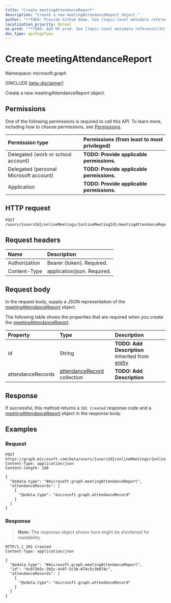 ```yaml
---
title: "Create meetingAttendanceReport"
description: "Create a new meetingAttendanceReport object."
author: "**TODO: Provide Github Name. See [topic-level metadata reference](https://msgo.azurewebsites.net/add/document/guidelines/metadata.html#topic-level-metadata)**"
localization_priority: Normal
ms.prod: "**TODO: Add MS prod. See [topic-level metadata reference](https://msgo.azurewebsites.net/add/document/guidelines/metadata.html#topic-level-metadata)**"
doc_type: apiPageType
---
```


# Create meetingAttendanceReport
Namespace: microsoft.graph

[!INCLUDE [beta-disclaimer](../../includes/beta-disclaimer.md)]

Create a new meetingAttendanceReport object.

## Permissions
One of the following permissions is required to call this API. To learn more, including how to choose permissions, see [Permissions](/graph/permissions-reference).

|Permission type|Permissions (from least to most privileged)|
|:---|:---|
|Delegated (work or school account)|**TODO: Provide applicable permissions.**|
|Delegated (personal Microsoft account)|**TODO: Provide applicable permissions.**|
|Application|**TODO: Provide applicable permissions.**|

## HTTP request

<!-- {
  "blockType": "ignored"
}
-->
``` http
POST /users/{usersId}/onlineMeetings/{onlineMeetingId}/meetingAttendanceReport
```

## Request headers
|Name|Description|
|:---|:---|
|Authorization|Bearer {token}. Required.|
|Content-Type|application/json. Required.|

## Request body
In the request body, supply a JSON representation of the [meetingAttendanceReport](../resources/meetingattendancereport.md) object.

The following table shows the properties that are required when you create the [meetingAttendanceReport](../resources/meetingattendancereport.md).

|Property|Type|Description|
|:---|:---|:---|
|id|String|**TODO: Add Description** Inherited from [entity](../resources/entity.md)|
|attendanceRecords|[attendanceRecord](../resources/attendancerecord.md) collection|**TODO: Add Description**|



## Response

If successful, this method returns a `201 Created` response code and a [meetingAttendanceReport](../resources/meetingattendancereport.md) object in the response body.

## Examples

### Request
<!-- {
  "blockType": "request",
  "name": "create_meetingattendancereport_from_"
}
-->
``` http
POST https://graph.microsoft.com/beta/users/{usersId}/onlineMeetings/{onlineMeetingId}/meetingAttendanceReport
Content-Type: application/json
Content-length: 168

{
  "@odata.type": "#microsoft.graph.meetingAttendanceReport",
  "attendanceRecords": [
    {
      "@odata.type": "microsoft.graph.attendanceRecord"
    }
  ]
}
```


### Response
>**Note:** The response object shown here might be shortened for readability.
<!-- {
  "blockType": "response",
  "truncated": true,
  "@odata.type": "microsoft.graph.meetingAttendanceReport"
}
-->
``` http
HTTP/1.1 201 Created
Content-Type: application/json

{
  "@odata.type": "#microsoft.graph.meetingAttendanceReport",
  "id": "4c073b5c-3b5c-4c07-5c3b-074c5c3b074c",
  "attendanceRecords": [
    {
      "@odata.type": "microsoft.graph.attendanceRecord"
    }
  ]
}
```

